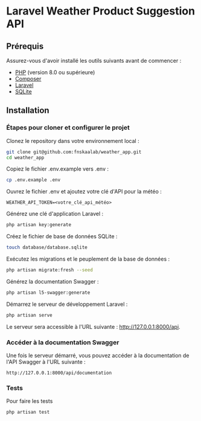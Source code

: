 # Laravel Weather Product Suggestion API

## Prérequis

Assurez-vous d'avoir installé les outils suivants avant de commencer :

- [PHP](https://www.php.net/) (version 8.0 ou supérieure)
- [Composer](https://getcomposer.org/)
- [Laravel](https://laravel.com/docs)
- [SQLite](https://www.sqlite.org/)

## Installation

### Étapes pour cloner et configurer le projet

Clonez le repository dans votre environnement local :

```bash
git clone git@github.com:fnskaalab/weather_app.git
cd weather_app
```

Copiez le fichier .env.example vers .env :

```bash
cp .env.example .env
```
Ouvrez le fichier .env et ajoutez votre clé d'API pour la météo :

```dotenv
WEATHER_API_TOKEN=<votre_clé_api_météo>
```
Générez une clé d'application Laravel :

```bash
php artisan key:generate
```
Créez le fichier de base de données SQLite :

```bash
touch database/database.sqlite
```
Exécutez les migrations et le peuplement de la base de données :

```bash
php artisan migrate:fresh --seed
```
Générez la documentation Swagger :

```bash
php artisan l5-swagger:generate
```
Démarrez le serveur de développement Laravel :

```bash
php artisan serve
```
Le serveur sera accessible à l'URL suivante : http://127.0.0.1:8000/api.

### Accéder à la documentation Swagger
Une fois le serveur démarré, vous pouvez accéder à la documentation de l'API Swagger à l'URL suivante :

```arduino
http://127.0.0.1:8000/api/documentation
```
### Tests

Pour faire les tests 

```bash
php artisan test
```
